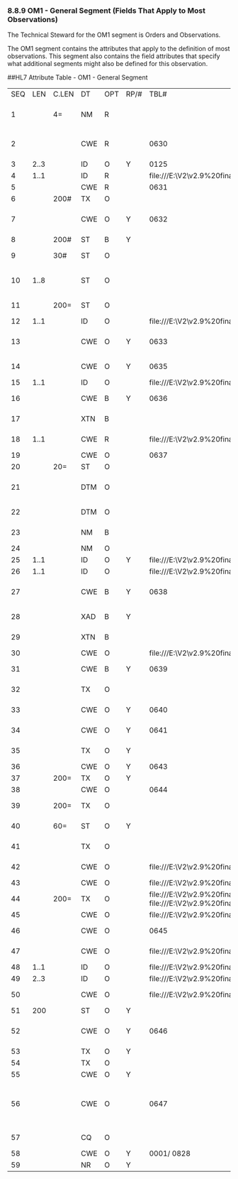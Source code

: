 ### 8.8.9 OM1 - General Segment (Fields That Apply to Most Observations)

The Technical Steward for the OM1 segment is Orders and Observations.

The OM1 segment contains the attributes that apply to the definition of most observations. This segment also contains the field attributes that specify what additional segments might also be defined for this observation.

##HL7 Attribute Table - OM1 - General Segment

|     |     |     |     |     |     |     |     |     |
| --- | --- | --- | --- | --- | --- | --- | --- | --- |
| SEQ | LEN | C.LEN | DT | OPT | RP/# | TBL# | ITEM# | ELEMENT NAME |
| 1 |  | 4= | NM | R |  |  | 00586 | Sequence Number - Test/Observation Master File |
| 2 |  |  | CWE | R |  | 0630 | 00587 | Producer’s Service/Test/Observation ID |
| 3 | 2..3 |  | ID | O | Y | 0125 | 00588 | Permitted Data Types |
| 4 | 1..1 |  | ID | R |  | file:///E:\V2\v2.9%20final%20Nov%20from%20Frank\V29_CH02C_Tables.docx#HL70136[0136] | 00589 | Specimen Required |
| 5 |  |  | CWE | R |  | 0631 | 00590 | Producer ID |
| 6 |  | 200# | TX | O |  |  | 00591 | Observation Description |
| 7 |  |  | CWE | O | Y | 0632 | 00592 | Other Service/Test/Observation IDs for the Observation |
| 8 |  | 200# | ST | B | Y |  | 00593 | Other Names |
| 9 |  | 30# | ST | O |  |  | 00594 | Preferred Report Name for the Observation |
| 10 | 1..8 |  | ST | O |  |  | 00595 | Preferred Short Name or Mnemonic for the Observation |
| 11 |  | 200= | ST | O |  |  | 00596 | Preferred Long Name for the Observation |
| 12 | 1..1 |  | ID | O |  | file:///E:\V2\v2.9%20final%20Nov%20from%20Frank\V29_CH02C_Tables.docx#HL70136[0136] | 00597 | Orderability |
| 13 |  |  | CWE | O | Y | 0633 | 00598 | Identity of Instrument Used to Perform this Study |
| 14 |  |  | CWE | O | Y | 0635 | 00599 | Coded Representation of Method |
| 15 | 1..1 |  | ID | O |  | file:///E:\V2\v2.9%20final%20Nov%20from%20Frank\V29_CH02C_Tables.docx#HL70136[0136] | 00600 | Portable Device Indicator |
| 16 |  |  | CWE | B | Y | 0636 | 00601 | Observation Producing Department/Section |
| 17 |  |  | XTN | B |  |  | 00602 | Telephone Number of Section |
| 18 | 1..1 |  | CWE | R |  | file:///E:\V2\v2.9%20final%20Nov%20from%20Frank\V29_CH02C_Tables.docx#HL70174[0174] | 00603 | Nature of Service/Test/Observation |
| 19 |  |  | CWE | O |  | 0637 | 00604 | Report Subheader |
| 20 |  | 20= | ST | O |  |  | 00605 | Report Display Order |
| 21 |  |  | DTM | O |  |  | 00606 | Date/Time Stamp for Any Change in Definition for the Observation |
| 22 |  |  | DTM | O |  |  | 00607 | Effective Date/Time of Change |
| 23 |  |  | NM | B |  |  | 00608 | Typical Turn-Around Time |
| 24 |  |  | NM | O |  |  | 00609 | Processing Time |
| 25 | 1..1 |  | ID | O | Y | file:///E:\V2\v2.9%20final%20Nov%20from%20Frank\V29_CH02C_Tables.docx#HL70168[0168] | 00610 | Processing Priority |
| 26 | 1..1 |  | ID | O |  | file:///E:\V2\v2.9%20final%20Nov%20from%20Frank\V29_CH02C_Tables.docx#HL70169[0169] | 00611 | Reporting Priority |
| 27 |  |  | CWE | B | Y | 0638 | 00612 | Outside Site(s) Where Observation May Be Performed |
| 28 |  |  | XAD | B | Y |  | 00613 | Address of Outside Site(s) |
| 29 |  |  | XTN | B |  |  | 00614 | Phone Number of Outside Site |
| 30 |  |  | CWE | O |  | file:///E:\V2\v2.9%20final%20Nov%20from%20Frank\V29_CH02C_Tables.docx#HL70177[0177] | 00615 | Confidentiality Code |
| 31 |  |  | CWE | B | Y | 0639 | 00616 | Observations Required to Interpret this Observation |
| 32 |  |  | TX | O |  |  | 00617 | Interpretation of Observations |
| 33 |  |  | CWE | O | Y | 0640 | 00618 | Contraindications to Observations |
| 34 |  |  | CWE | O | Y | 0641 | 00619 | Reflex Tests/Observations |
| 35 |  |  | TX | O | Y |  | 00620 | Rules that Trigger Reflex Testing |
| 36 |  |  | CWE | O | Y | 0643 | 00621 | Fixed Canned Message |
| 37 |  | 200= | TX | O | Y |  | 00622 | Patient Preparation |
| 38 |  |  | CWE | O |  | 0644 | 00623 | Procedure Medication |
| 39 |  | 200= | TX | O |  |  | 00624 | Factors that may Affect the Observation |
| 40 |  | 60= | ST | O | Y |  | 00625 | Service/Test/Observation Performance Schedule |
| 41 |  |  | TX | O |  |  | 00626 | Description of Test Methods |
| 42 |  |  | CWE | O |  | file:///E:\V2\v2.9%20final%20Nov%20from%20Frank\V29_CH02C_Tables.docx#HL70254[0254] | 00937 | Kind of Quantity Observed |
| 43 |  |  | CWE | O |  | file:///E:\V2\v2.9%20final%20Nov%20from%20Frank\V29_CH02C_Tables.docx#HL70255[0255] | 00938 | Point Versus Interval |
| 44 |  | 200= | TX | O |  | file:///E:\V2\v2.9%20final%20Nov%20from%20Frank\V29_CH02C_Tables.docx#HL70256[0256]/ file:///E:\V2\v2.9%20final%20Nov%20from%20Frank\V29_CH02C_Tables.docx#HL70257[0257] | 00939 | Challenge Information |
| 45 |  |  | CWE | O |  | file:///E:\V2\v2.9%20final%20Nov%20from%20Frank\V29_CH02C_Tables.docx#HL70258[0258] | 00940 | Relationship Modifier |
| 46 |  |  | CWE | O |  | 0645 | 00941 | Target Anatomic Site Of Test |
| 47 |  |  | CWE | O |  | file:///E:\V2\v2.9%20final%20Nov%20from%20Frank\V29_CH02C_Tables.docx#HL70910[0910] | 00942 | Modality of Imaging Measurement |
| 48 | 1..1 |  | ID | O |  | file:///E:\V2\v2.9%20final%20Nov%20from%20Frank\V29_CH02C_Tables.docx#HL70919[0919] | 03310 | Exclusive Test |
| 49 | 2..3 |  | ID | O |  | file:///E:\V2\v2.9%20final%20Nov%20from%20Frank\V29_CH02C_Tables.docx#HL70074[0074] | 00257 | Diagnostic Serv Sect ID |
| 50 |  |  | CWE | O |  | file:///E:\V2\v2.9%20final%20Nov%20from%20Frank\V29_CH02C_Tables.docx#HL70446[0661] | 01539 | Taxonomic Classification Code |
| 51 | 200 |  | ST | O | Y |  | 03399 | Other Names |
| 52 |  |  | CWE | O | Y | 0646 | 03433 | Replacement Producer’s Service/Test/Observation ID |
| 53 |  |  | TX | O | Y |  | 03434 | Prior Resuts Instructions |
| 54 |  |  | TX | O |  |  | 03435 | Special Instructions |
| 55 |  |  | CWE | O | Y |  | 03436 | Test Category |
| 56 |  |  | CWE | O |  | 0647 | 03437 | Observation/Identifier associated with Producer’s Service/Test/Observation ID |
| 57 |  |  | CQ | O |  |  | 03438 | Typical Turn-Around Time |
| 58 |  |  | CWE | O | Y | 0001/ 0828 | 03439 | Gender Restriction |
| 59 |  |  | NR | O | Y |  | 03440 | Age Restriction |
